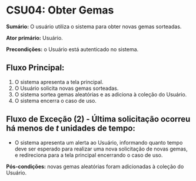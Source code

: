 # CSU04: Obter Gemas

**Sumário:** O usuário utiliza o sistema para obter novas gemas sorteadas.

**Ator primário:** Usuário.

**Precondições:** o Usuário está autenticado no sistema.

## Fluxo Principal:
1. O sistema apresenta a tela principal.
2. O Usuário solicita novas gemas sorteadas.
3. O sistema sortea gemas aleatórias e as adiciona à coleção do Usuário.
4. O sistema encerra o caso de uso.

## Fluxo de Exceção (2) - Última solicitação ocorreu há menos de $t$ unidades de tempo:
- O sistema apresenta um alerta ao Usuário, informando quanto tempo deve ser esperado para realizar uma nova solicitação de novas gemas, e redireciona para a tela principal encerrando o caso de uso.

**Pós-condições:** novas gemas aleatórias foram adicionadas à coleção do Usuário.